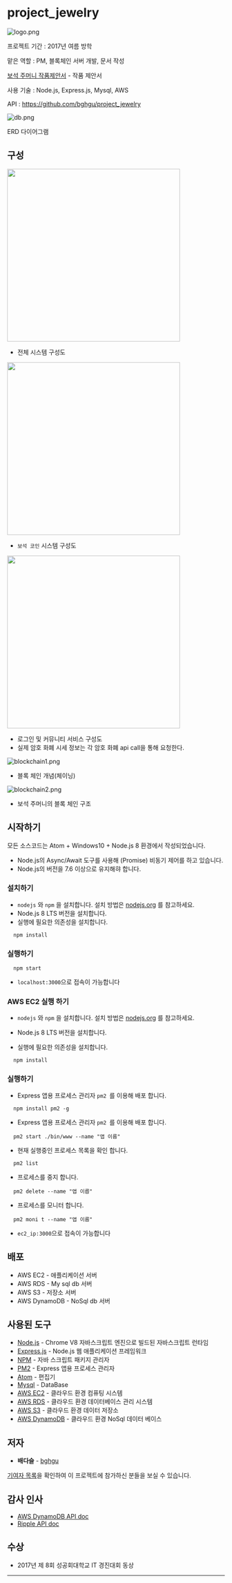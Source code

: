 # project_jewelry

![logo.png](https://github.com/bghgu/project_jewelry/blob/master/image/logo.jpg)

프로젝트 기간 : 2017년 여름 방학

맡은 역할 : PM, 블록체인 서버 개발, 문서 작성

[보석 주머니 작품제안서](https://github.com/bghgu/project_jewelry/blob/master/%EB%B3%B4%EC%84%9D%EC%A3%BC%EB%A8%B8%EB%8B%88_%EC%9E%91%ED%92%88%EC%A0%9C%EC%95%88%EC%84%9C.pdf) - 작품 제안서

사용 기술 : Node.js, Express.js, Mysql, AWS

API : https://github.com/bghgu/project_jewelry

![db.png](https://github.com/bghgu/project_jewelry/blob/master/image/db.png)

ERD 다이어그램

## 구성

<img src="https://github.com/bghgu/project_jewelry/blob/master/image/1.jpg" width="400" height="400">

* 전체 시스템 구성도

<img src="https://github.com/bghgu/project_jewelry/blob/master/image/2.jpg" width="400" height="400">

* `보석 코인` 시스템 구성도

<img src="https://github.com/bghgu/project_jewelry/blob/master/image/3.jpg" width="400" height="400">

* 로그인 및 커뮤니티 서비스 구성도
* 실제 암호 화폐 시세 정보는 각 암호 화폐 api call을 통해 요청한다.

![blockchain1.png](https://github.com/bghgu/project_jewelry/blob/master/image/blockchain1.png)

* 블록 체인 개념(체이닝)

![blockchain2.png](https://github.com/bghgu/project_jewelry/blob/master/image/blockchain2.png)

* 보석 주머니의 블록 체인 구조

## 시작하기

모든 소스코드는 Atom + Windows10 + Node.js 8 환경에서 작성되었습니다.

- Node.js의 Async/Await 도구를 사용해 (Promise) 비동기 제어를 하고 있습니다.
- Node.js의 버전을 7.6 이상으로 유지해햐 합니다.

### 설치하기

- `nodejs` 와 `npm` 을 설치합니다. 설치 방법은 [nodejs.org](https://nodejs.org) 를 참고하세요.
- Node.js 8 LTS 버전을 설치합니다.
- 실행에 필요한 의존성을 설치합니다.

```
  npm install
```

### 실행하기

```
  npm start
```

- `localhost:3000`으로 접속이 가능합니다

### AWS EC2 실행 하기

- `nodejs` 와 `npm` 을 설치합니다. 설치 방법은 [nodejs.org](https://nodejs.org) 를 참고하세요.
- Node.js 8 LTS 버전을 설치합니다.


- 실행에 필요한 의존성을 설치합니다.

```
  npm install
```

### 실행하기

- Express 앱용 프로세스 관리자 `pm2 `를 이용해 배포 합니다.

```
  npm install pm2 -g
```

- Express 앱용 프로세스 관리자 `pm2 `를 이용해 배포 합니다.

```
  pm2 start ./bin/www --name "앱 이름"
```

- 현재 실행중인 프로세스 목록을 확인 합니다.

```
  pm2 list
```

- 프로세스를 중지 합니다.

```
  pm2 delete --name "앱 이릅"
```

- 프로세스를 모니터 합니다.

```
  pm2 moni t --name "앱 이름"
```

- `ec2_ip:3000`으로 접속이 가능합니다

## 배포

- AWS EC2 - 애플리케이션 서버
- AWS RDS - My sql db 서버
- AWS S3 - 저장소 서버
- AWS DynamoDB - NoSql db 서버

## 사용된 도구

- [Node.js](https://nodejs.org/ko/) - Chrome V8 자바스크립트 엔진으로 빌드된 자바스크립트 런타임
- [Express.js](http://expressjs.com/ko/) - Node.js 웹 애플리케이션 프레임워크
- [NPM](https://rometools.github.io/rome/) - 자바 스크립트 패키지 관리자
- [PM2](http://pm2.keymetrics.io/) - Express 앱용 프로세스 관리자
- [Atom](https://atom.io/) - 편집기
- [Mysql](https://www.mysql.com/) - DataBase
- [AWS EC2](https://aws.amazon.com/ko/ec2/?sc_channel=PS&sc_campaign=acquisition_KR&sc_publisher=google&sc_medium=english_ec2_b&sc_content=ec2_e&sc_detail=aws%20ec2&sc_category=ec2&sc_segment=177228231544&sc_matchtype=e&sc_country=KR&s_kwcid=AL!4422!3!177228231544!e!!g!!aws%20ec2&ef_id=WkRozwAAAnO-lPWy:20180412120123:s) - 클라우드 환경 컴퓨팅 시스템
- [AWS RDS](https://aws.amazon.com/ko/rds/) - 클라우드 환경 데이터베이스 관리 시스템
- [AWS S3](https://aws.amazon.com/ko/s3/?sc_channel=PS&sc_campaign=acquisition_KR&sc_publisher=google&sc_medium=english_s3_b&sc_content=s3_e&sc_detail=aws%20s3&sc_category=s3&sc_segment=177211245240&sc_matchtype=e&sc_country=KR&s_kwcid=AL!4422!3!177211245240!e!!g!!aws%20s3&ef_id=WkRozwAAAnO-lPWy:20180412120059:s) - 클라우드 환경 데이터 저장소
- [AWS DynamoDB](https://aws.amazon.com/ko/dynamodb/) - 클라우드 환경 NoSql 데이터 베이스

## 저자

* **배다슬** - [bghgu](https://github.com/bghgu)


[기여자 목록](https://github.com/bghgu/project_jewelry/graphs/contributors)을 확인하여 이 프로젝트에 참가하신 분들을 보실 수 있습니다.

## 감사 인사

* [AWS DynamoDB API doc](https://aws.amazon.com/ko/dynamodb/getting-started/)
* [Ripple API doc](https://ripple.com/build/)

## 수상

- 2017년 제 8회 성공회대학교 IT 경진대회 동상

---


